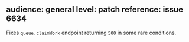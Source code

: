 audience: general
level: patch
reference: issue 6634
---

Fixes `queue.claimWork` endpoint returning `500` in some rare conditions.
